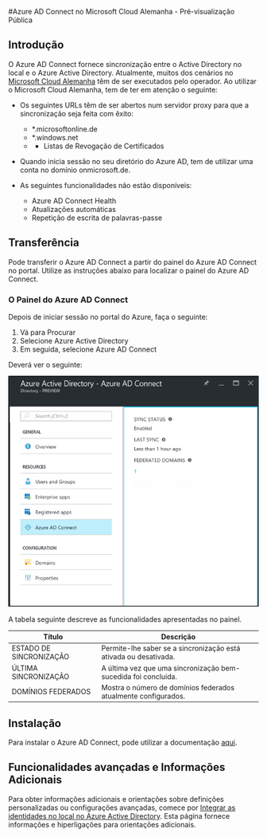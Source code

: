 <properties
    pageTitle="Azure AD Connect no Microsoft Cloud Alemanha"
    description="O Azure AD Connect irá integrar os diretórios no local ao Azure Active Directory. Isto permite-lhe fornecer uma identidade comum para as aplicações do Office 365, do Azure e do SaaS integradas com o Azure AD."
    keywords="introdução ao Azure AD Connect, descrição geral do Azure AD Connect, o que é o Azure AD Connect, instalar o Active Directory, Alemanha, Floresta Negra"
    services="active-directory"
    documentationCenter=""
    authors="billmath"
    manager="femila"
    editor=""/>

<tags
    ms.service="active-directory"
    ms.workload="identity"
    ms.tgt_pltfrm="na"
    ms.devlang="na"
    ms.topic="get-started-article"
    ms.date="09/08/2016"
    ms.author="billmath"/>

#Azure AD Connect no Microsoft Cloud Alemanha - Pré-visualização Pública

## Introdução
O Azure AD Connect fornece sincronização entre o Active Directory no local e o Azure Active Directory.
Atualmente, muitos dos cenários no [Microsoft Cloud Alemanha](https://www.microsoft.com/de-de/cloud/deutschland/default.aspx) têm de ser executados pelo operador. Ao utilizar o Microsoft Cloud Alemanha, tem de ter em atenção o seguinte:


- Os seguintes URLs têm de ser abertos num servidor proxy para que a sincronização seja feita com êxito:
    - *.microsoftonline.de
    - *.windows.net
    - + Listas de Revogação de Certificados

- Quando inicia sessão no seu diretório do Azure AD, tem de utilizar uma conta no domínio onmicrosoft.de.
- As seguintes funcionalidades não estão disponíveis:
    - Azure AD Connect Health
    - Atualizações automáticas
    - Repetição de escrita de palavras-passe

## Transferência
Pode transferir o Azure AD Connect a partir do painel do Azure AD Connect no portal.  Utilize as instruções abaixo para localizar o painel do Azure AD Connect.

### O Painel do Azure AD Connect

Depois de iniciar sessão no portal do Azure, faça o seguinte:

1. Vá para Procurar
2.  Selecione Azure Active Directory
3.  Em seguida, selecione Azure AD Connect

Deverá ver o seguinte:

![Painel do Azure AD Connect](media\active-directory-aadconnect-germany\germany1.png)

 
A tabela seguinte descreve as funcionalidades apresentadas no painel.


Título|Descrição|
----- | ----- |
ESTADO DE SINCRONIZAÇÃO|Permite-lhe saber se a sincronização está ativada ou desativada.|
ÚLTIMA SINCRONIZAÇÃO|A última vez que uma sincronização bem-sucedida foi concluída.|
DOMÍNIOS FEDERADOS|Mostra o número de domínios federados atualmente configurados.|


## Instalação
Para instalar o Azure AD Connect, pode utilizar a documentação [aqui](active-directory-aadconnect.md#install-azure-ad-connect).

## Funcionalidades avançadas e Informações Adicionais
Para obter informações adicionais e orientações sobre definições personalizadas ou configurações avançadas, comece por [Integrar as identidades no local no Azure Active Directory](active-directory-aadconnect.md).  Esta página fornece informações e hiperligações para orientações adicionais.



<!--HONumber=sep16_HO2-->


